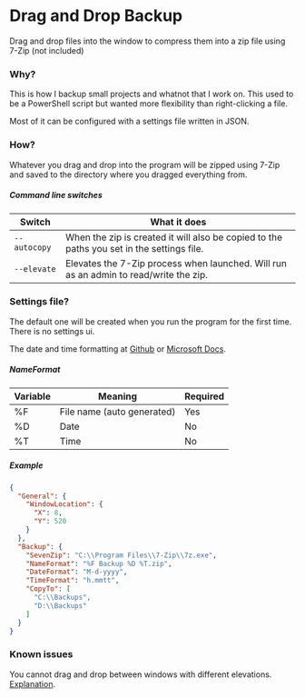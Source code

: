 # Drag and Drop Backup
Drag and drop files into the window to compress them into a zip file using 7-Zip (not included)

### Why?
This is how I backup small projects and whatnot that I work on. This used to be a PowerShell script but wanted more flexibility than right-clicking a file.

Most of it can be configured with a settings file written in JSON.

### How?

Whatever you drag and drop into the program will be zipped using 7-Zip and saved to the directory where you dragged everything from.

##### Command line switches

|Switch|What it does|
|---|---|
|```--autocopy```|When the zip is created it will also be copied to the paths you set in the settings file.|
|```--elevate```|Elevates the 7-Zip process when launched. Will run as an admin to read/write the zip.|

### Settings file?

The default one will be created when you run the program for the first time. There is no settings ui.

The date and time formatting at [Github](https://github.com/dotnet/docs/blob/master/docs/standard/base-types/custom-date-and-time-format-strings.md) or [Microsoft Docs](https://docs.microsoft.com/en-us/dotnet/standard/base-types/custom-date-and-time-format-strings).

##### NameFormat

|Variable|Meaning|Required|
|---|---|---|
|%F|File name (auto generated)|Yes|
|%D|Date|No|
|%T|Time|No|

##### Example

```json
{
  "General": {
    "WindowLocation": {
      "X": 8,
      "Y": 520
    }
  },
  "Backup": {
    "SevenZip": "C:\\Program Files\\7-Zip\\7z.exe",
    "NameFormat": "%F Backup %D %T.zip",
    "DateFormat": "M-d-yyyy",
    "TimeFormat": "h.mmtt",
    "CopyTo": [
      "C:\\Backups",
      "D:\\Backups"
    ]
  }
}
```
### Known issues

You cannot drag and drop between windows with different elevations. [Explanation](https://blogs.msdn.microsoft.com/patricka/2010/01/28/q-why-doesnt-drag-and-drop-work-when-my-application-is-running-elevated-a-mandatory-integrity-control-and-uipi).
